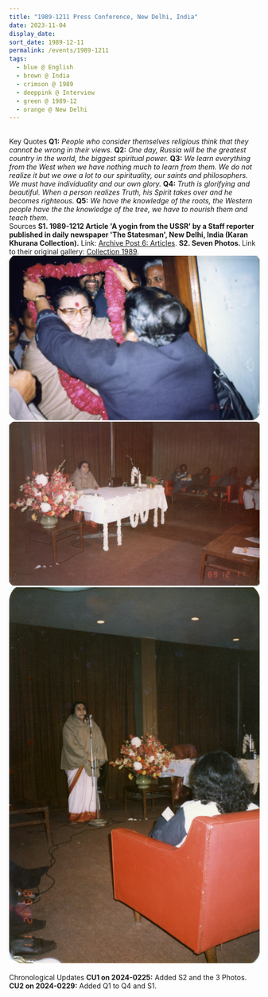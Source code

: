 ```yaml
---
title: "1989-1211 Press Conference, New Delhi, India"
date: 2023-11-04
display_date: 
sort_date: 1989-12-11
permalink: /events/1989-1211
tags:
  - blue @ English
  - brown @ India
  - crimson @ 1989
  - deeppink @ Interview
  - green @ 1989-12
  - orange @ New Delhi
---
```


<br>

<wave-list>
  <list-title color="DarkSeaGreen" width="55">Key Quotes</list-title>
  <list-item color="BlanchedAlmond" width="280"><b>Q1:</b> <i>People who consider themselves religious think that they cannot be wrong in their views.</i></list-item>
  <list-item color="Lavender" width="280"><b>Q2:</b> <i>One day, Russia will be the greatest country in the world, the biggest spiritual power.</i></list-item>
  <list-item color="BlanchedAlmond" width="280"><b>Q3:</b> <i>We learn everything from the West when we have nothing much to learn from them. We do not realize it but we owe a lot to our spirituality, our saints and philosophers. We must have individuality and our own glory.</i></list-item>
  <list-item color="Lavender" width="280"><b>Q4:</b> <i>Truth is glorifying and beautiful. When a person realizes Truth, his Spirit takes over and he becomes righteous.</i></list-item>
  <list-item color="BlanchedAlmond" width="280"><b>Q5:</b> <i>We have the knowledge of the roots, the Western people have the the knowledge of the tree, we have to nourish them and teach them.</i></list-item>
</wave-list>

<br>

<wave-list>
  <list-title color="DarkSeaGreen" width="40">Sources</list-title>
  <list-item color="BlanchedAlmond" width="280"><b>S1. 1989-1212 Article 'A yogin from the USSR' by a Staff reporter published in daily newspaper 'The Statesman', New Delhi, India (Karan Khurana Collection).</b> Link: <a href="https://seven-teams.github.io/archives/2023/0508">Archive Post 6: Articles</a>.</list-item>  
  <list-item color="Lavender" width="280"><b>S2. Seven Photos. </b> Link to their original gallery: <a href="https://eternalmoments.smugmug.com/Collections/Yogi-Mahajan-Collection/1989/">Collection 1989</a>.</list-item>
</wave-list>

<div style="text-align: center"><img src="/images/1989-1211_Press_Conference,_New_Delhi,_India_01_(Yogi_Mahajan_Collection).jpg" /></div>

<div style="text-align: center"><img src="/images/1989-1211_Press_Conference,_New_Delhi,_India_04_(from_tif)_(Yogi_Mahajan_Collection).jpg" /></div>

<div style="text-align: center"><img src="/images/1989-1211_Press_Conference,_New_Delhi,_India_05_(Yogi_Mahajan_Collection).jpg" /></div>

<br>

<wave-list>
  <list-title color="DarkSeaGreen" width="110">Chronological Updates</list-title>
  <list-item color="BlanchedAlmond" width="280"><b>CU1 on 2024-0225:</b> Added S2 and the 3 Photos.</list-item>
  <list-item color="Lavender" width="280"><b>CU2 on 2024-0229:</b> Added Q1 to Q4 and S1.</list-item>  
</wave-list